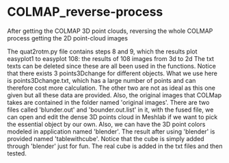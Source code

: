 # COLMAP_reverse-process
After getting the COLMAP 3D point clouds, reversing the whole COLMAP process getting the 2D point-cloud images

The quat2rotm.py file contains steps 8 and 9, which the results plot easyplot1 to easyplot 108: the results of 
108 images from 3d to 2d
The txt texts can be deleted since these are all been used in the functions.
Notice that there exists 3 points3Dchange for different objects. What we use here is points3Dchange.txt,
which has a large number of points and can therefore cost more calculation. The other two are not as ideal 
as this one given but all these data are provided.
Also, the original images that COLMap takes are contained in the folder named 'original images'. There are 
two files called 'blunder.out' and 'bounder.out.list' in it, with the fused file, we can open and edit the 
dense 3D points cloud in Meshlab if we want to pick the essential object by our own. Also, we can have the 
3D point colors modeled in application named 'blender'. The result after using 'blender' is provided named
'tablewithcube'. Notice that the cube is simply added through 'blender' just for fun. The real cube is added
in the txt files and then tested.

